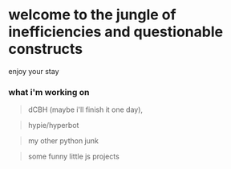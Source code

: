 # welcome to the jungle of inefficiencies and questionable constructs

enjoy your stay

### what i'm working on

> dCBH (maybe i'll finish it one day),

> hypie/hyperbot

> my other python junk

> some funny little js projects
